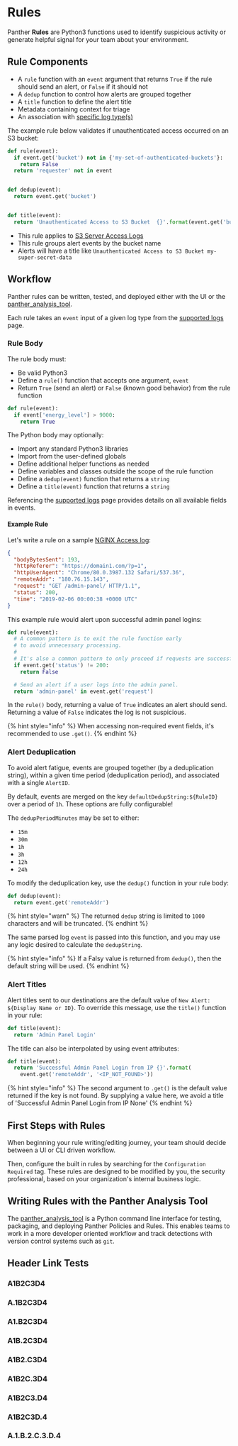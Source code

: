 # Rules

Panther **Rules** are Python3 functions used to identify suspicious activity or generate helpful signal for your team about your environment.

## Rule Components

- A `rule` function with an `event` argument that returns `True` if the rule should send an alert, or `False` if it should not
- A `dedup` function to control how alerts are grouped together
- A `title` function to define the alert title
- Metadata containing context for triage
- An association with [specific log type(s)](../log-processing/supported-logs/README.md)

The example rule below validates if unauthenticated access occurred on an S3 bucket:

```python
def rule(event):
  if event.get('bucket') not in {'my-set-of-authenticated-buckets'}:
    return False
  return 'requester' not in event


def dedup(event):
  return event.get('bucket')


def title(event):
  return 'Unauthenticated Access to S3 Bucket  {}'.format(event.get('bucket'))
```

- This rule applies to [S3 Server Access Logs](../log-processing/supported-logs/AWS.md#aws-s-3-serveraccess)
- This rule groups alert events by the bucket name
- Alerts will have a title like `Unauthenticated Access to S3 Bucket my-super-secret-data`

## Workflow

Panther rules can be written, tested, and deployed either with the UI or the [panther_analysis_tool](../../analysis/panther-analysis-tool.md).

Each rule takes an `event` input of a given log type from the [supported logs](../log-processing/supported-logs/README.md) page.

### Rule Body

The rule body must:
* Be valid Python3
* Define a `rule()` function that accepts one argument, `event`
* Return `True` (send an alert) or `False` (known good behavior) from the rule function

```python
def rule(event):
  if event['energy_level'] > 9000:
    return True
```

The Python body may optionally:
* Import any standard Python3 libraries
* Import from the user-defined globals
* Define additional helper functions as needed
* Define variables and classes outside the scope of the rule function
* Define a `dedup(event)` function that returns a `string`
* Define a `title(event)` function that returns a `string`

Referencing the [supported logs](../log-processing/supported-logs/README.md) page provides details on all available fields in events.

#### Example Rule

Let's write a rule on a sample [NGINX Access log](../log-processing/supported-logs/Nginx.md):

```json
{
  "bodyBytesSent": 193,
  "httpReferer": "https://domain1.com/?p=1",
  "httpUserAgent": "Chrome/80.0.3987.132 Safari/537.36",
  "remoteAddr": "180.76.15.143",
  "request": "GET /admin-panel/ HTTP/1.1",
  "status": 200,
  "time": "2019-02-06 00:00:38 +0000 UTC"
}
```

This example rule would alert upon successful admin panel logins:

```python
def rule(event):
  # A common pattern is to exit the rule function early
  # to avoid unnecessary processing.
  #
  # It's also a common pattern to only proceed if requests are successful.
  if event.get('status') != 200:
    return False

  # Send an alert if a user logs into the admin panel.
  return 'admin-panel' in event.get('request')
```

In the `rule()` body, returning a value of `True` indicates an alert should send. Returning a value of `False` indicates the log is not suspicious.

{% hint style="info" %}
When accessing non-required event fields, it's recommended to use `.get()`.
{% endhint %}

### Alert Deduplication

To avoid alert fatigue, events are grouped together (by a deduplication string), within a given time period (deduplication period), and associated with a single `AlertID`.

By default, events are merged on the key `defaultDedupString:${RuleID}` over a period of `1h`. These options are fully configurable!

The `dedupPeriodMinutes` may be set to either:
* `15m`
* `30m`
* `1h`
* `3h`
* `12h`
* `24h`

To modify the deduplication key, use the `dedup()` function in your rule body:

```python
def dedup(event):
  return event.get('remoteAddr')
```

{% hint style="warn" %}
The returned `dedup` string is limited to `1000` characters and will be truncated.
{% endhint %}

The same parsed log `event` is passed into this function, and you may use any logic desired to calculate the `dedupString`.

{% hint style="info" %}
If a Falsy value is returned from `dedup()`, then the default string will be used.
{% endhint %}

### Alert Titles

Alert titles sent to our destinations are the default value of `New Alert: ${Display Name or ID}`. To override this message, use the `title()` function in your rule:

```python
def title(event):
  return 'Admin Panel Login'
```

The title can also be interpolated by using event attributes:

```python
def title(event):
  return 'Successful Admin Panel Login from IP {}'.format(
    event.get('remoteAddr', '<IP_NOT_FOUND>'))
```

{% hint style="info" %}
The second argument to `.get()` is the default value returned if the key is not found. By supplying a value here, we avoid a title of 'Successful Admin Panel Login from IP None'
{% endhint %}

## First Steps with Rules

When beginning your rule writing/editing journey, your team should decide between a UI or CLI driven workflow.

Then, configure the built in rules by searching for the `Configuration Required` tag. These rules are designed to be modified by you, the security professional, based on your organization's internal business logic.

## Writing Rules with the Panther Analysis Tool

The [panther_analysis_tool](../../analysis/panther-analysis-tool.md) is a Python command line interface for testing, packaging, and deploying Panther Policies and Rules. This enables teams to work in a more developer oriented workflow and track detections with version control systems such as `git`.

## Header Link Tests

### A1B2C3D4

### A.1B2C3D4

### A1.B2C3D4

### A1B.2C3D4

### A1B2.C3D4

### A1B2C.3D4

### A1B2C3.D4

### A1B2C3D.4

### A.1.B.2.C.3.D.4
